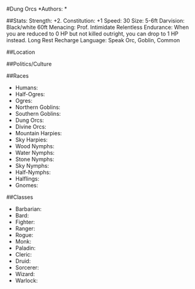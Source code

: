 #Dung Orcs
*Authors:  *

##Stats:
Strength: +2. 
Constitution: +1
Speed: 30
Size: 5-6ft
Darvision: Black/white 60ft
Menacing: Prof. Intimidate
Relentless Endurance: When you are reduced to 0 HP but not killed outright, you can drop to 1 HP instead. Long Rest Recharge
Language: Speak Orc, Goblin, Common

##Location


##Politics/Culture


##Races
* Humans: 
* Half-Ogres: 
* Ogres: 
* Northern Goblins: 
* Southern Goblins: 
* Dung Orcs: 
* Divine Orcs: 
* Mountain Harpies: 
* Sky Harpies:
* Wood Nymphs: 
* Water Nymphs: 
* Stone Nymphs: 
* Sky Nymphs: 
* Half-Nymphs: 
* Halflings: 
* Gnomes: 

##Classes
* Barbarian: 
* Bard:  
* Fighter: 
* Ranger:  
* Rogue: 
* Monk: 
* Paladin: 
* Cleric: 
* Druid: 
* Sorcerer: 
* Wizard: 
* Warlock:  
